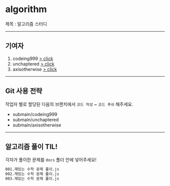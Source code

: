# algorithm

제목 : 알고리즘 스터디

<hr>

## 기여자

1. codeing999 [> click](https://github.com/codeing999)
2. unchaptered [> click](https://github.com/unchaptered)
3. axisotherwise [> click](https://github.com/axisotherwise)

<hr>

## Git 사용 전략

작업자 별로 할당된 다음의 브랜치에서 `코드 작성` ~ `코드 푸쉬` 해주세요.

- submain/codeing999
- submain/unchaptered
- submain/axisotherwise

<hr>

## 알고리즘 풀이 TIL!

각자가 풀이한 문제를 `docs` 폴더 안에 넣어주세요!

```cmd
001.재밌는 수학 문제 풀이.js
002.재밌는 수학 문제 풀이.js
003.재밌는 수학 문제 풀이.js
```
